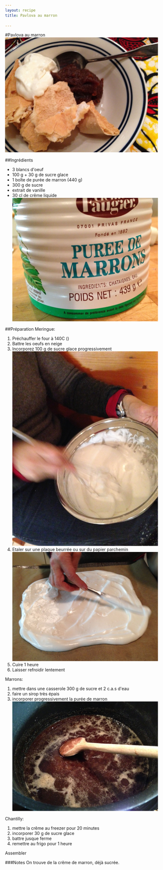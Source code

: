 ```yaml
---
layout: recipe
title: Pavlova au marron

---
```

#Pavlova au marron
![image](img/pavlova-au-marron5.jpg) 

##Ingrédients
* 3 blancs d'oeuf
* 100 g + 30 g de sucre glace
* 1 boîte de purée de marron (440 g)
* 300 g de sucre
* extrait de vanille
* 30 cl de crême liquide   
![image](img/pavlova-au-marron3.jpg)

##Préparation
Meringue:

1. Préchauffer le four à 140C ()
2. Battre les oeufs en neige
3. Incorporez 100 g de sucre glace progressivement   
![image](img/pavlova-au-marron2.jpg)
4. Etaler sur une plaque beurrée ou sur du papier parchemin  
![image](img/pavlova-au-marron1.jpg) 
5. Cuire 1 heure
5. Laisser refroidir lentement

Marrons:

1. mettre dans une casserole 300 g de sucre et 2 c.a.s d'eau
2. faire un sirop très épais
3. incorporer progressivement la purée de marron   
![image](img/pavlova-au-marron6.jpg) 

Chantilly:

1. mettre la crême au freezer pour 20 minutes
2. incorporer 30 g de sucre glace
3. battre jusque ferme
4. remettre au frigo pour 1 heure

Assembler


###Notes
On trouve de la crême de marron, déjà sucrée.